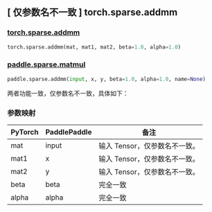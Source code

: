 ## [ 仅参数名不一致 ] torch.sparse.addmm

### [torch.sparse.addmm](https://pytorch.org/docs/1.13/generated/torch.sparse.mm.html?highlight=torch+sparse+mm#torch.sparse.mm)

```python
torch.sparse.addmm(mat, mat1, mat2, beta=1.0, alpha=1.0)
```

### [paddle.sparse.matmul](https://www.paddlepaddle.org.cn/documentation/docs/zh/api/paddle/sparse/addmm_cn.html)

```python
paddle.sparse.addmm(input, x, y, beta=1.0, alpha=1.0, name=None)
```

两者功能一致，仅参数名不一致，具体如下：

### 参数映射

 PyTorch |  PaddlePaddle |  备注
 --------|  ------------- | --------------------------------------------------------------------------------------
 mat | input|         输入 Tensor，仅参数名不一致。
 mat1 |      x   |输入 Tensor，仅参数名不一致。
mat2|y| 输入 Tensor，仅参数名不一致。
beta|beta| 完全一致
alpha|alpha| 完全一致
